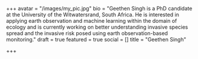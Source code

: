 +++
avatar = "/images/my_pic.jpg"
bio = "Geethen Singh is a PhD candidate at the University of the Witwatersrand, South Africa. He is interested in applying earth observation and machine learning within the domain of ecology and is currently working on better understanding invasive species spread and the invasive risk posed using earth observation-based monitoring."
draft = true
featured = true
social = []
title = "Geethen Singh"

+++
